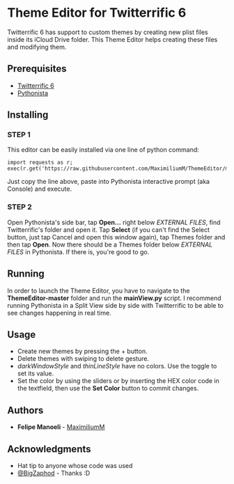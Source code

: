 # Theme Editor for Twitterrific 6

Twitterrific 6 has support to custom themes by creating new plist files inside its iCloud Drive folder. This Theme Editor helps creating these files and modifying them.

## Prerequisites

- [Twitterrific 6](https://twitterrific.com/ios)
- [Pythonista](http://omz-software.com/pythonista/)

## Installing

### STEP 1
This editor can be easily installed via one line of python command:

```
import requests as r; exec(r.get('https://raw.githubusercontent.com/MaximiliumM/ThemeEditor/master/install.py').text)
```

Just copy the line above, paste into Pythonista interactive prompt (aka Console) and execute.

### STEP 2

Open Pythonista's side bar, tap **Open...** right below *EXTERNAL FILES*, find Twitterrific's folder and open it. Tap **Select** (if you can't find the Select button, just tap Cancel and open this window again), tap Themes folder and then tap **Open**. Now there should be a Themes folder below *EXTERNAL FILES* in Pythonista. If there is, you're good to go.

## Running

In order to launch the Theme Editor, you have to navigate to the **ThemeEditor-master** folder and run the **mainView.py** script.
I recommend running Pythonista in a Split View side by side with Twitterrific to be able to see changes happening in real time.

## Usage

- Create new themes by pressing the + button.
- Delete themes with swiping to delete gesture.
- *darkWindowStyle* and *thinLineStyle* have no colors. Use the toggle to set its value.
- Set the color by using the sliders or by inserting the HEX color code in the textfield, then use the **Set Color** button to commit changes.

## Authors

* **Felipe Manoeli** - [MaximiliumM](https://www.twitter.com/MaximiliumM)

## Acknowledgments

* Hat tip to anyone whose code was used
* [@BigZaphod](https://www.twitter.com/BigZaphod) - Thanks :D
